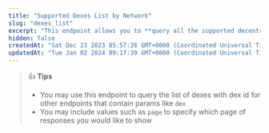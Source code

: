 ```yaml
---
title: "Supported Dexes List by Network"
slug: "dexes_list"
excerpt: "This endpoint allows you to **query all the supported decentralized exchanges (dexes) based on the provided network on GeckoTerminal**"
hidden: false
createdAt: "Sat Dec 23 2023 05:57:28 GMT+0000 (Coordinated Universal Time)"
updatedAt: "Tue Jan 02 2024 09:17:39 GMT+0000 (Coordinated Universal Time)"
---
```

> 👍 **Tips**
> 
> - You may use this endpoint to query the list of dexes with dex id for other endpoints that contain params like `dex`
> - You may include values such as `page` to specify which page of responses you would like to show
